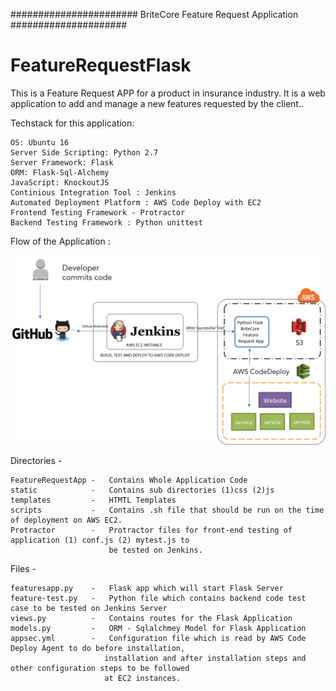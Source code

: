 ####################### BriteCore Feature Request Application #####################

# FeatureRequestFlask

This is a Feature Request APP for a product in insurance industry. It is a web application to add and manage a new features requested by the client..

Techstack for this application:


    OS: Ubuntu 16
    Server Side Scripting: Python 2.7
    Server Framework: Flask
    ORM: Flask-Sql-Alchemy
    JavaScript: KnockoutJS
    Continious Integration Tool : Jenkins
    Automated Deployment Platform : AWS Code Deploy with EC2
    Frontend Testing Framework - Protractor
    Backend Testing Framework : Python unittest
    
    
  Flow of the Application :
  
      
  ![alt text](https://github.com/hirenanandwani/demo/blob/master/BriteCoreCICD.png)
  
   
    
  Directories -
  
    FeatureRequestApp -   Contains Whole Application Code
    static            -   Contains sub directories (1)css (2)js
    templates         -   HTMTL Templates
    scripts           -   Contains .sh file that should be run on the time of deployment on AWS EC2.
    Protractor        -   Protractor files for front-end testing of application (1) conf.js (2) mytest.js to 
                          be tested on Jenkins.
    
  Files -
  
    featuresapp.py    -   Flask app which will start Flask Server
    feature-test.py   -   Python file which contains backend code test case to be tested on Jenkins Server
    views.py          -   Contains routes for the Flask Application
    models.py         -   ORM - Sqlalchmey Model for Flask Application
    appsec.yml        -   Configuration file which is read by AWS Code Deploy Agent to do before installation,
                         installation and after installation steps and other configuration steps to be followed 
                         at EC2 instances.
    
    
    
    
